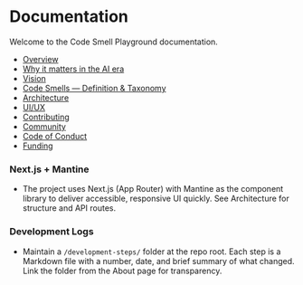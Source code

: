 ﻿# Documentation

Welcome to the Code Smell Playground documentation.

- [Overview](README.md)
- [Why it matters in the AI era](README.md#why-this-matters-in-the-ai-era)
- [Vision](VISION.md)
- [Code Smells — Definition & Taxonomy](CODE_SMELLS.md)
- [Architecture](ARCHITECTURE.md)
- [UI/UX](UI_UX.md)
- [Contributing](CONTRIBUTING.md)
- [Community](COMMUNITY.md)
- [Code of Conduct](CODE_OF_CONDUCT.md)
- [Funding](FUNDING.md)
 
### Next.js + Mantine
- The project uses Next.js (App Router) with Mantine as the component library to deliver accessible, responsive UI quickly. See Architecture for structure and API routes.
 
### Development Logs
- Maintain a `/development-steps/` folder at the repo root. Each step is a Markdown file with a number, date, and brief summary of what changed. Link the folder from the About page for transparency.
